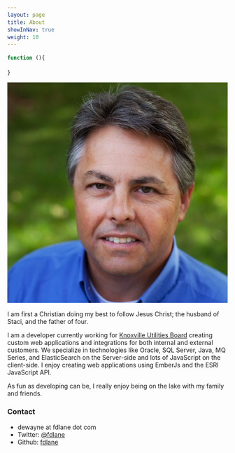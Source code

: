 ```yaml
---
layout: page
title: About
showInNav: true
weight: 10
---
```


``` js
function (){

}
```


<img class="ui small left floated image"  alt="F. DeWayne Lane" src="/images/profile-sm.jpg">

I am first a Christian doing my best to follow Jesus Christ; the husband of Staci, and the father of four.  

I am a developer currently working for [Knoxville Utilities Board](https://www.kub.org) creating custom web applications and integrations for both internal and external customers. We specialize in technologies like Oracle, SQL Server, Java, MQ Series, and ElasticSearch on the Server-side and lots of JavaScript on the client-side.  I enjoy creating web applications using EmberJs and the ESRI JavaScript API.

As fun as developing can be, I really enjoy being on the lake with my family and friends.

### Contact
- dewayne at fdlane dot com
- Twitter: [@fdlane](http://twitter.com/fdlane)
- Github: [fdlane](http://github.com/fdlane)
